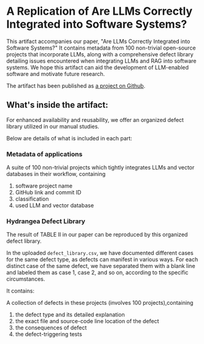 # A Replication of Are LLMs Correctly Integrated into Software Systems?

This artifact accompanies our paper, "Are LLMs Correctly Integrated into Software Systems?" It contains metadata from 100 non-trivial open-source projects that incorporate LLMs, along with a comprehensive defect library detailing issues encountered when integrating LLMs and RAG into software systems. We hope this artifact can aid the development of LLM-enabled software and motivate future research. 

The artifact has been published as [a project on Github](https://github.com/SOFTWARE-2024/Hydrangea).

## What's inside the artifact:

For enhanced availability and reusability, we offer an organized defect library utilized in our manual studies.

Below are details of what is included in each part:

### Metadata of applications
A suite of 100 non-trivial projects which tightly integrates LLMs and vector databases in their workflow, containing
   1. software project name
   2. GitHub link and commit ID
   3. classification
   4. used LLM and vector database

### Hydrangea Defect Library
The result of TABLE Ⅱ in our paper can be reproduced by this organized defect library. 

In the uploaded `defect_library.csv`, we have documented different cases for the same defect type, as defects can manifest in various ways. For each distinct case of the same defect, we have separated them with a blank line and labeled them as case 1, case 2, and so on, according to the specific circumstances.

It contains:

A collection of defects in these projects (involves 100 projects),containing
   1. the defect type and its detailed explanation
   2. the exact file and source-code line location of the defect
   3. the consequences of defect
   4. the defect-triggering tests




